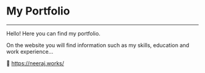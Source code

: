 # My Portfolio

---

Hello! Here you can find my portfolio.

On the website you will find information such as my skills, education and work experience...

:pushpin: https://neeraj.works/
